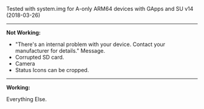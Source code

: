Tested with system.img for A-only ARM64 devices with GApps and SU v14 (2018-03-26)
***
**Not Working:**

- "There's an internal problem with your device. Contact your manufacturer for details." Message.
- Corrupted SD card. 
- Camera
- Status Icons can be cropped.

***
**Working:**

Everything Else.

